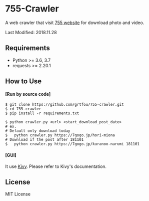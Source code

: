 # 755-Crawler
A web crawler that visit [755 website][1] for download photo and video.

Last Modified: 2018.11.28

## Requirements
* Python >= 3.6, 3.7
* requests >= 2.20.1

## How to Use
#### [Run by source code]
```
$ git clone https://github.com/grtfou/755-crawler.git
$ cd 755-crawler
$ pip install -r requirements.txt

$ python crawler.py <url> <start_download_post_date>
# ex.
# Default only download today
$   python crawler.py https://7gogo.jp/hori-miona
# Download if the post after 181101
$   python crawler.py https://7gogo.jp/kuranoo-narumi 181101
```
#### [GUI]
It use [Kivy][2]. Please refer to Kivy's documentation.

## License
MIT License

[1]: http://7gogo.jp "755"
[2]: http://kivy.org "kivy"
